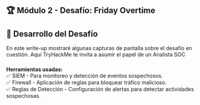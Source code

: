 ## 🏆 Módulo 2 - Desafío: Friday Overtime 

## 📌 Desarrollo del Desafío
En este write-up mostraré algunas capturas de pantalla sobre el desafío en cuestión. Aquí TryHackMe te invita a asumir el papel de un Analista SOC 

###
  
**Herramientas usadas:**  
✅ SIEM - Para monitoreo y detección de eventos sospechosos.  
✅ Firewall - Aplicación de reglas para bloquear tráfico malicioso.  
✅ Reglas de Detección - Configuración de alertas para detectar actividades sospechosas.  

##
